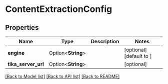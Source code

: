 # ContentExtractionConfig

## Properties

Name | Type | Description | Notes
------------ | ------------- | ------------- | -------------
**engine** | Option<**String**> |  | [optional][default to ]
**tika_server_url** | Option<**String**> |  | [optional]

[[Back to Model list]](../README.md#documentation-for-models) [[Back to API list]](../README.md#documentation-for-api-endpoints) [[Back to README]](../README.md)


